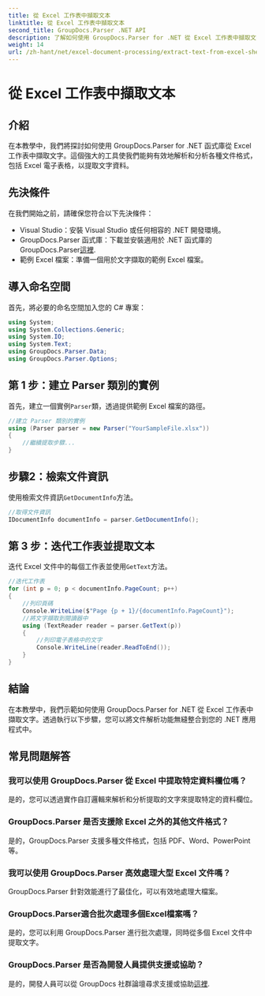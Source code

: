 ```yaml
---
title: 從 Excel 工作表中擷取文本
linktitle: 從 Excel 工作表中擷取文本
second_title: GroupDocs.Parser .NET API
description: 了解如何使用 GroupDocs.Parser for .NET 從 Excel 工作表中擷取文字。有效提取文字的簡單步驟。
weight: 14
url: /zh-hant/net/excel-document-processing/extract-text-from-excel-sheet/
---
```


# 從 Excel 工作表中擷取文本

## 介紹
在本教學中，我們將探討如何使用 GroupDocs.Parser for .NET 函式庫從 Excel 工作表中擷取文字。這個強大的工具使我們能夠有效地解析和分析各種文件格式，包括 Excel 電子表格，以提取文字資料。
## 先決條件
在我們開始之前，請確保您符合以下先決條件：
- Visual Studio：安裝 Visual Studio 或任何相容的 .NET 開發環境。
-  GroupDocs.Parser 函式庫：下載並安裝適用於 .NET 函式庫的 GroupDocs.Parser[這裡](https://releases.groupdocs.com/parser/net/).
- 範例 Excel 檔案：準備一個用於文字擷取的範例 Excel 檔案。

## 導入命名空間
首先，將必要的命名空間加入您的 C# 專案：
```csharp
using System;
using System.Collections.Generic;
using System.IO;
using System.Text;
using GroupDocs.Parser.Data;
using GroupDocs.Parser.Options;
```
## 第 1 步：建立 Parser 類別的實例
首先，建立一個實例`Parser`類，透過提供範例 Excel 檔案的路徑。
```csharp
//建立 Parser 類別的實例
using (Parser parser = new Parser("YourSampleFile.xlsx"))
{
    //繼續提取步驟...
}
```
## 步驟2：檢索文件資訊
使用檢索文件資訊`GetDocumentInfo`方法。
```csharp
//取得文件資訊
IDocumentInfo documentInfo = parser.GetDocumentInfo();
```
## 第 3 步：迭代工作表並提取文本
迭代 Excel 文件中的每個工作表並使用`GetText`方法。
```csharp
//迭代工作表
for (int p = 0; p < documentInfo.PageCount; p++)
{
    //列印頁碼
    Console.WriteLine($"Page {p + 1}/{documentInfo.PageCount}");
    //將文字擷取到閱讀器中
    using (TextReader reader = parser.GetText(p))
    {
        //列印電子表格中的文字
        Console.WriteLine(reader.ReadToEnd());
    }
}
```

## 結論
在本教學中，我們示範如何使用 GroupDocs.Parser for .NET 從 Excel 工作表中擷取文字。透過執行以下步驟，您可以將文件解析功能無縫整合到您的 .NET 應用程式中。

## 常見問題解答
### 我可以使用 GroupDocs.Parser 從 Excel 中提取特定資料欄位嗎？
是的，您可以透過實作自訂邏輯來解析和分析提取的文字來提取特定的資料欄位。
### GroupDocs.Parser 是否支援除 Excel 之外的其他文件格式？
是的，GroupDocs.Parser 支援多種文件格式，包括 PDF、Word、PowerPoint 等。
### 我可以使用 GroupDocs.Parser 高效處理大型 Excel 文件嗎？
GroupDocs.Parser 針對效能進行了最佳化，可以有效地處理大檔案。
### GroupDocs.Parser適合批次處理多個Excel檔案嗎？
是的，您可以利用 GroupDocs.Parser 進行批次處理，同時從多個 Excel 文件中提取文字。
### GroupDocs.Parser 是否為開發人員提供支援或協助？
是的，開發人員可以從 GroupDocs 社群論壇尋求支援或協助[這裡](https://forum.groupdocs.com/c/parser/17).
